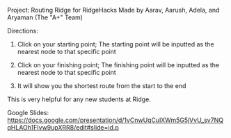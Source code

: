 Project: Routing Ridge for RidgeHacks
Made by Aarav, Aarush, Adela, and Aryaman (The "A+" Team)


Directions:
1. Click on your starting point;
The starting point will be inputted as the nearest node to that specific point

3. Click on your finishing point;
The finishing point will be inputted as the nearest node to that specific point

5. It will show you the shortest route from the start to the end


This is very helpful for any new students at Ridge.

Google Slides: https://docs.google.com/presentation/d/1vCnwUqCulXWm5G5jVvU_sv7NQqHLAOh1FIvw9upXRR8/edit#slide=id.p
